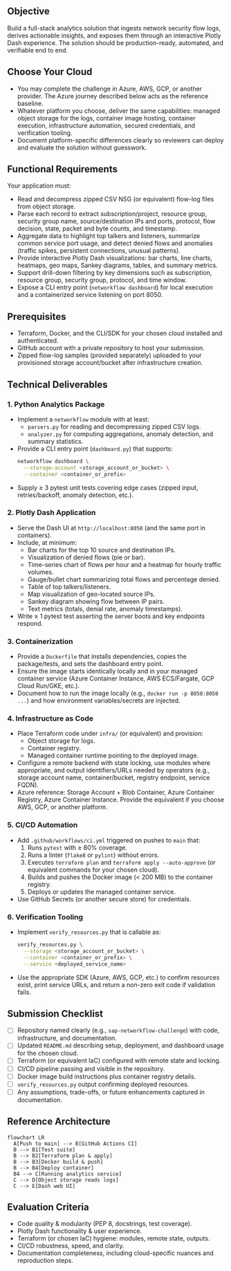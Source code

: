 ## Objective
Build a full-stack analytics solution that ingests network security flow logs, derives actionable insights, and exposes them through an interactive Plotly Dash experience. The solution should be production-ready, automated, and verifiable end to end.

## Choose Your Cloud
- You may complete the challenge in Azure, AWS, GCP, or another provider. The Azure journey described below acts as the reference baseline.
- Whatever platform you choose, deliver the same capabilities: managed object storage for the logs, container image hosting, container execution, infrastructure automation, secured credentials, and verification tooling.
- Document platform-specific differences clearly so reviewers can deploy and evaluate the solution without guesswork.

## Functional Requirements
Your application must:
- Read and decompress zipped CSV NSG (or equivalent) flow-log files from object storage.
- Parse each record to extract subscription/project, resource group, security group name, source/destination IPs and ports, protocol, flow decision, state, packet and byte counts, and timestamp.
- Aggregate data to highlight top talkers and listeners, summarize common service port usage, and detect denied flows and anomalies (traffic spikes, persistent connections, unusual patterns).
- Provide interactive Plotly Dash visualizations: bar charts, line charts, heatmaps, geo maps, Sankey diagrams, tables, and summary metrics.
- Support drill-down filtering by key dimensions such as subscription, resource group, security group, protocol, and time window.
- Expose a CLI entry point (`networkflow dashboard`) for local execution and a containerized service listening on port 8050.

## Prerequisites
- Terraform, Docker, and the CLI/SDK for your chosen cloud installed and authenticated.
- GitHub account with a private repository to host your submission.
- Zipped flow-log samples (provided separately) uploaded to your provisioned storage account/bucket after infrastructure creation.

## Technical Deliverables
### 1. Python Analytics Package
- Implement a `networkflow` module with at least:
  - `parsers.py` for reading and decompressing zipped CSV logs.
  - `analyzer.py` for computing aggregations, anomaly detection, and summary statistics.
- Provide a CLI entry point (`dashboard.py`) that supports:
  ```bash
  networkflow dashboard \
    --storage-account <storage_account_or_bucket> \
    --container <container_or_prefix>
  ```
- Supply ≥ 3 pytest unit tests covering edge cases (zipped input, retries/backoff, anomaly detection, etc.).

### 2. Plotly Dash Application
- Serve the Dash UI at `http://localhost:8050` (and the same port in containers).
- Include, at minimum:
  - Bar charts for the top 10 source and destination IPs.
  - Visualization of denied flows (pie or bar).
  - Time-series chart of flows per hour and a heatmap for hourly traffic volumes.
  - Gauge/bullet chart summarizing total flows and percentage denied.
  - Table of top talkers/listeners.
  - Map visualization of geo-located source IPs.
  - Sankey diagram showing flow between IP pairs.
  - Text metrics (totals, denial rate, anomaly timestamps).
- Write ≥ 1 pytest test asserting the server boots and key endpoints respond.

### 3. Containerization
- Provide a `Dockerfile` that installs dependencies, copies the package/tests, and sets the dashboard entry point.
- Ensure the image starts identically locally and in your managed container service (Azure Container Instance, AWS ECS/Fargate, GCP Cloud Run/GKE, etc.).
- Document how to run the image locally (e.g., `docker run -p 8050:8050 ...`) and how environment variables/secrets are injected.

### 4. Infrastructure as Code
- Place Terraform code under `infra/` (or equivalent) and provision:
  - Object storage for logs.
  - Container registry.
  - Managed container runtime pointing to the deployed image.
- Configure a remote backend with state locking, use modules where appropriate, and output identifiers/URLs needed by operators (e.g., storage account name, container/bucket, registry endpoint, service FQDN).
- Azure reference: Storage Account + Blob Container, Azure Container Registry, Azure Container Instance. Provide the equivalent if you choose AWS, GCP, or another platform.

### 5. CI/CD Automation
- Add `.github/workflows/ci.yml` triggered on pushes to `main` that:
  1. Runs `pytest` with ≥ 80% coverage.
  2. Runs a linter (`flake8` or `pylint`) without errors.
  3. Executes `terraform plan` and `terraform apply --auto-approve` (or equivalent commands for your chosen cloud).
  4. Builds and pushes the Docker image (< 200 MB) to the container registry.
  5. Deploys or updates the managed container service.
- Use GitHub Secrets (or another secure store) for credentials.

### 6. Verification Tooling
- Implement `verify_resources.py` that is callable as:
  ```bash
  verify_resources.py \
    --storage <storage_account_or_bucket> \
    --container <container_or_prefix> \
    --service <deployed_service_name>
  ```
- Use the appropriate SDK (Azure, AWS, GCP, etc.) to confirm resources exist, print service URLs, and return a non-zero exit code if validation fails.

## Submission Checklist
- [ ] Repository named clearly (e.g., `sap-networkflow-challenge`) with code, infrastructure, and documentation.
- [ ] Updated `README.md` describing setup, deployment, and dashboard usage for the chosen cloud.
- [ ] Terraform (or equivalent IaC) configured with remote state and locking.
- [ ] CI/CD pipeline passing and visible in the repository.
- [ ] Docker image build instructions plus container registry details.
- [ ] `verify_resources.py` output confirming deployed resources.
- [ ] Any assumptions, trade-offs, or future enhancements captured in documentation.

## Reference Architecture
```mermaid
flowchart LR
  A[Push to main] --> B[GitHub Actions CI]
  B --> B1[Test suite]
  B --> B2[Terraform plan & apply]
  B --> B3[Docker build & push]
  B --> B4[Deploy container]
  B4 --> C[Running analytics service]
  C --> D[Object storage reads logs]
  C --> E[Dash web UI]
```

## Evaluation Criteria
- Code quality & modularity (PEP 8, docstrings, test coverage).
- Plotly Dash functionality & user experience.
- Terraform (or chosen IaC) hygiene: modules, remote state, outputs.
- CI/CD robustness, speed, and clarity.
- Documentation completeness, including cloud-specific nuances and reproduction steps.
